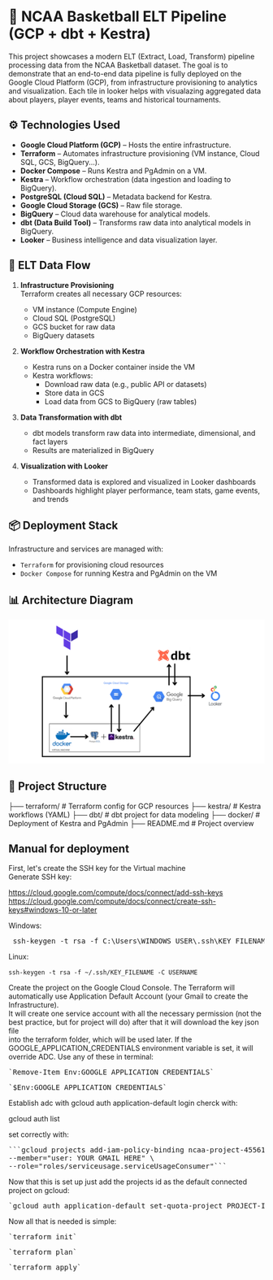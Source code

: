 # 🏀 NCAA Basketball ELT Pipeline (GCP + dbt + Kestra)

This project showcases a modern ELT (Extract, Load, Transform) pipeline processing data from the NCAA Basketball dataset. The goal is to demonstrate that an end-to-end data pipeline is fully deployed on the Google Cloud Platform (GCP), from infrastructure provisioning to analytics and visualization. Each tile in looker helps with visualazing aggregated data about players, player events, teams and historical tournaments.

## ⚙️ Technologies Used

- **Google Cloud Platform (GCP)** – Hosts the entire infrastructure.
- **Terraform** – Automates infrastructure provisioning (VM instance, Cloud SQL, GCS, BigQuery...).
- **Docker Compose** – Runs Kestra and PgAdmin on a VM.
- **Kestra** – Workflow orchestration (data ingestion and loading to BigQuery).
- **PostgreSQL (Cloud SQL)** – Metadata backend for Kestra.
- **Google Cloud Storage (GCS)** – Raw file storage.
- **BigQuery** – Cloud data warehouse for analytical models.
- **dbt (Data Build Tool)** – Transforms raw data into analytical models in BigQuery.
- **Looker** – Business intelligence and data visualization layer.

## 🔄 ELT Data Flow

1. **Infrastructure Provisioning**  
   Terraform creates all necessary GCP resources:
   - VM instance (Compute Engine)
   - Cloud SQL (PostgreSQL)
   - GCS bucket for raw data
   - BigQuery datasets

2. **Workflow Orchestration with Kestra**  
   - Kestra runs on a Docker container inside the VM
   - Kestra workflows:
     - Download raw data (e.g., public API or datasets)
     - Store data in GCS
     - Load data from GCS to BigQuery (raw tables)

3. **Data Transformation with dbt**  
   - dbt models transform raw data into intermediate, dimensional, and fact layers
   - Results are materialized in BigQuery

4. **Visualization with Looker**  
   - Transformed data is explored and visualized in Looker dashboards
   - Dashboards highlight player performance, team stats, game events, and trends

## 📦 Deployment Stack

Infrastructure and services are managed with:
- `Terraform` for provisioning cloud resources
- `Docker Compose` for running Kestra and PgAdmin on the VM

## 📊 Architecture Diagram

![Architecture](./img/diagram.png)

## 📁 Project Structure
├── terraform/ # Terraform config for GCP resources 
├── kestra/ # Kestra workflows (YAML) 
├── dbt/ # dbt project for data modeling 
├── docker/ # Deployment of Kestra and PgAdmin 
├── README.md # Project overview


## Manual for deployment
First, let's create the SSH key for the Virtual machine  
Generate SSH key: 

https://cloud.google.com/compute/docs/connect/add-ssh-keys
https://cloud.google.com/compute/docs/connect/create-ssh-keys#windows-10-or-later

Windows:
<pre lang="markdown"> ssh-keygen -t rsa -f C:\Users\WINDOWS_USER\.ssh\KEY_FILENAME -C USERNAME</pre>  

Linux:<pre lang="markdown"> `ssh-keygen -t rsa -f ~/.ssh/KEY_FILENAME -C USERNAME`</pre>   

Create the project on the Google Cloud Console. The Terraform will automatically use Application Default Account (your Gmail to create the Infrastructure).  
It will create one service account with all the necessary permission (not the best practice, but for project will do) after that it will download the key json file  
into the terraform folder, which will be used later.
If the GOOGLE_APPLICATION_CREDENTIALS environment variable is set, it will override ADC. 
Use any of these in terminal:
<pre lang="markdown">`Remove-Item Env:GOOGLE_APPLICATION_CREDENTIALS`</pre>
<pre lang="markdown">`$Env:GOOGLE_APPLICATION_CREDENTIALS`</pre>

Establish adc with gcloud auth application-default login
cherck with:

gcloud auth list 

set correctly with:
<pre lang="markdown">```gcloud projects add-iam-policy-binding ncaa-project-455618 \
--member="user: YOUR GMAIL HERE" \
--role="roles/serviceusage.serviceUsageConsumer"```</pre>

Now that this is set up just add the projects id as the default connected project on gcloud:
<pre lang="markdown">`gcloud auth application-default set-quota-project PROJECT-ID`</pre>

Now all that is needed is simple:
<pre lang="markdown">`terraform init`</pre>
<pre lang="markdown">`terraform plan`</pre>
<pre lang="markdown">`terraform apply`</pre>


